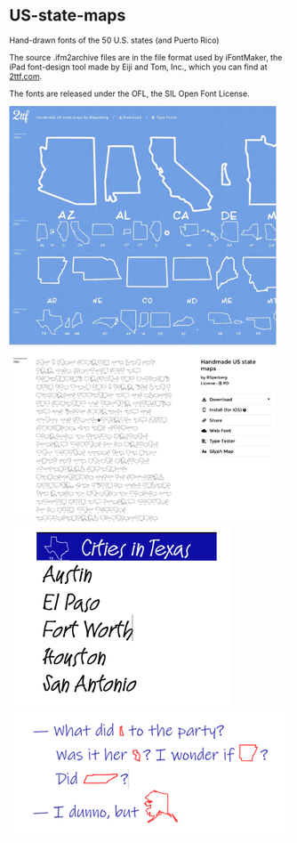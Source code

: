 # US-state-maps
Hand-drawn fonts of the 50 U.S. states (and Puerto Rico)

The source .ifm2archive files are in the file format used by iFontMaker, the iPad font-design tool made by Eiji and Tom, Inc., which you can find at <a href="https://2ttf.com/" title="Jump to 2ttf.com">2ttf.com</a>.

The fonts are released under the OFL, the SIL Open Font License.

<img src="samples/Handmade_US_state_maps_sample_3.jpg" alt="The font home page at 2ttf.com" title="The font home page at 2ttf.com" width="480">

<img src="samples/Handmade_US_state_maps_sample_1.PNG" alt="Outline Texas used in heading" title="State with abbreviation to identify it" width="398" height="333">

<img src="samples/Handmade_US_state_maps_sample_2.PNG" alt="Showing Delaware, New Jersey, Arkansas, Tennessee, Alaska" title="States used with no identifiers (Delaware, New Jersey, Arkansas, Tennessee, Alaska)" width="622">
